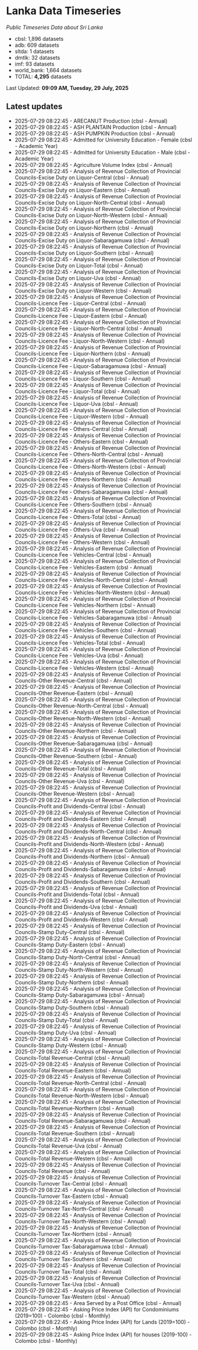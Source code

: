 # Lanka Data Timeseries
*Public Timeseries Data about Sri Lanka*

* cbsl: 1,896 datasets
* adb: 609 datasets
* sltda: 1 datasets
* dmtlk: 32 datasets
* imf: 93 datasets
* world_bank: 1,664 datasets
* TOTAL: **4,295** datasets

Last Updated: **09:09 AM, Tuesday, 29 July, 2025**

## Latest updates

* 2025-07-29 08:22:45 - ARECANUT Production (cbsl - Annual)
* 2025-07-29 08:22:45 - ASH PLANTAIN Production (cbsl - Annual)
* 2025-07-29 08:22:45 - ASH PUMPKIN Production (cbsl - Annual)
* 2025-07-29 08:22:45 - Admitted for University Education - Female (cbsl - Academic Year)
* 2025-07-29 08:22:45 - Admitted for University Education - Male (cbsl - Academic Year)
* 2025-07-29 08:22:45 - Agriculture Volume Index (cbsl - Annual)
* 2025-07-29 08:22:45 - Analysis of Revenue Collection of Provincial Councils-Excise Duty on Liquor-Central (cbsl - Annual)
* 2025-07-29 08:22:45 - Analysis of Revenue Collection of Provincial Councils-Excise Duty on Liquor-Eastern (cbsl - Annual)
* 2025-07-29 08:22:45 - Analysis of Revenue Collection of Provincial Councils-Excise Duty on Liquor-North-Central (cbsl - Annual)
* 2025-07-29 08:22:45 - Analysis of Revenue Collection of Provincial Councils-Excise Duty on Liquor-North-Western (cbsl - Annual)
* 2025-07-29 08:22:45 - Analysis of Revenue Collection of Provincial Councils-Excise Duty on Liquor-Northern (cbsl - Annual)
* 2025-07-29 08:22:45 - Analysis of Revenue Collection of Provincial Councils-Excise Duty on Liquor-Sabaragamuwa (cbsl - Annual)
* 2025-07-29 08:22:45 - Analysis of Revenue Collection of Provincial Councils-Excise Duty on Liquor-Southern (cbsl - Annual)
* 2025-07-29 08:22:45 - Analysis of Revenue Collection of Provincial Councils-Excise Duty on Liquor-Total (cbsl - Annual)
* 2025-07-29 08:22:45 - Analysis of Revenue Collection of Provincial Councils-Excise Duty on Liquor-Uva (cbsl - Annual)
* 2025-07-29 08:22:45 - Analysis of Revenue Collection of Provincial Councils-Excise Duty on Liquor-Western (cbsl - Annual)
* 2025-07-29 08:22:45 - Analysis of Revenue Collection of Provincial Councils-Licence Fee - Liquor-Central (cbsl - Annual)
* 2025-07-29 08:22:45 - Analysis of Revenue Collection of Provincial Councils-Licence Fee - Liquor-Eastern (cbsl - Annual)
* 2025-07-29 08:22:45 - Analysis of Revenue Collection of Provincial Councils-Licence Fee - Liquor-North-Central (cbsl - Annual)
* 2025-07-29 08:22:45 - Analysis of Revenue Collection of Provincial Councils-Licence Fee - Liquor-North-Western (cbsl - Annual)
* 2025-07-29 08:22:45 - Analysis of Revenue Collection of Provincial Councils-Licence Fee - Liquor-Northern (cbsl - Annual)
* 2025-07-29 08:22:45 - Analysis of Revenue Collection of Provincial Councils-Licence Fee - Liquor-Sabaragamuwa (cbsl - Annual)
* 2025-07-29 08:22:45 - Analysis of Revenue Collection of Provincial Councils-Licence Fee - Liquor-Southern (cbsl - Annual)
* 2025-07-29 08:22:45 - Analysis of Revenue Collection of Provincial Councils-Licence Fee - Liquor-Total (cbsl - Annual)
* 2025-07-29 08:22:45 - Analysis of Revenue Collection of Provincial Councils-Licence Fee - Liquor-Uva (cbsl - Annual)
* 2025-07-29 08:22:45 - Analysis of Revenue Collection of Provincial Councils-Licence Fee - Liquor-Western (cbsl - Annual)
* 2025-07-29 08:22:45 - Analysis of Revenue Collection of Provincial Councils-Licence Fee - Others-Central (cbsl - Annual)
* 2025-07-29 08:22:45 - Analysis of Revenue Collection of Provincial Councils-Licence Fee - Others-Eastern (cbsl - Annual)
* 2025-07-29 08:22:45 - Analysis of Revenue Collection of Provincial Councils-Licence Fee - Others-North-Central (cbsl - Annual)
* 2025-07-29 08:22:45 - Analysis of Revenue Collection of Provincial Councils-Licence Fee - Others-North-Western (cbsl - Annual)
* 2025-07-29 08:22:45 - Analysis of Revenue Collection of Provincial Councils-Licence Fee - Others-Northern (cbsl - Annual)
* 2025-07-29 08:22:45 - Analysis of Revenue Collection of Provincial Councils-Licence Fee - Others-Sabaragamuwa (cbsl - Annual)
* 2025-07-29 08:22:45 - Analysis of Revenue Collection of Provincial Councils-Licence Fee - Others-Southern (cbsl - Annual)
* 2025-07-29 08:22:45 - Analysis of Revenue Collection of Provincial Councils-Licence Fee - Others-Total (cbsl - Annual)
* 2025-07-29 08:22:45 - Analysis of Revenue Collection of Provincial Councils-Licence Fee - Others-Uva (cbsl - Annual)
* 2025-07-29 08:22:45 - Analysis of Revenue Collection of Provincial Councils-Licence Fee - Others-Western (cbsl - Annual)
* 2025-07-29 08:22:45 - Analysis of Revenue Collection of Provincial Councils-Licence Fee - Vehicles-Central (cbsl - Annual)
* 2025-07-29 08:22:45 - Analysis of Revenue Collection of Provincial Councils-Licence Fee - Vehicles-Eastern (cbsl - Annual)
* 2025-07-29 08:22:45 - Analysis of Revenue Collection of Provincial Councils-Licence Fee - Vehicles-North-Central (cbsl - Annual)
* 2025-07-29 08:22:45 - Analysis of Revenue Collection of Provincial Councils-Licence Fee - Vehicles-North-Western (cbsl - Annual)
* 2025-07-29 08:22:45 - Analysis of Revenue Collection of Provincial Councils-Licence Fee - Vehicles-Northern (cbsl - Annual)
* 2025-07-29 08:22:45 - Analysis of Revenue Collection of Provincial Councils-Licence Fee - Vehicles-Sabaragamuwa (cbsl - Annual)
* 2025-07-29 08:22:45 - Analysis of Revenue Collection of Provincial Councils-Licence Fee - Vehicles-Southern (cbsl - Annual)
* 2025-07-29 08:22:45 - Analysis of Revenue Collection of Provincial Councils-Licence Fee - Vehicles-Total (cbsl - Annual)
* 2025-07-29 08:22:45 - Analysis of Revenue Collection of Provincial Councils-Licence Fee - Vehicles-Uva (cbsl - Annual)
* 2025-07-29 08:22:45 - Analysis of Revenue Collection of Provincial Councils-Licence Fee - Vehicles-Western (cbsl - Annual)
* 2025-07-29 08:22:45 - Analysis of Revenue Collection of Provincial Councils-Other Revenue-Central (cbsl - Annual)
* 2025-07-29 08:22:45 - Analysis of Revenue Collection of Provincial Councils-Other Revenue-Eastern (cbsl - Annual)
* 2025-07-29 08:22:45 - Analysis of Revenue Collection of Provincial Councils-Other Revenue-North-Central (cbsl - Annual)
* 2025-07-29 08:22:45 - Analysis of Revenue Collection of Provincial Councils-Other Revenue-North-Western (cbsl - Annual)
* 2025-07-29 08:22:45 - Analysis of Revenue Collection of Provincial Councils-Other Revenue-Northern (cbsl - Annual)
* 2025-07-29 08:22:45 - Analysis of Revenue Collection of Provincial Councils-Other Revenue-Sabaragamuwa (cbsl - Annual)
* 2025-07-29 08:22:45 - Analysis of Revenue Collection of Provincial Councils-Other Revenue-Southern (cbsl - Annual)
* 2025-07-29 08:22:45 - Analysis of Revenue Collection of Provincial Councils-Other Revenue-Total (cbsl - Annual)
* 2025-07-29 08:22:45 - Analysis of Revenue Collection of Provincial Councils-Other Revenue-Uva (cbsl - Annual)
* 2025-07-29 08:22:45 - Analysis of Revenue Collection of Provincial Councils-Other Revenue-Western (cbsl - Annual)
* 2025-07-29 08:22:45 - Analysis of Revenue Collection of Provincial Councils-Profit and Dividends-Central (cbsl - Annual)
* 2025-07-29 08:22:45 - Analysis of Revenue Collection of Provincial Councils-Profit and Dividends-Eastern (cbsl - Annual)
* 2025-07-29 08:22:45 - Analysis of Revenue Collection of Provincial Councils-Profit and Dividends-North-Central (cbsl - Annual)
* 2025-07-29 08:22:45 - Analysis of Revenue Collection of Provincial Councils-Profit and Dividends-North-Western (cbsl - Annual)
* 2025-07-29 08:22:45 - Analysis of Revenue Collection of Provincial Councils-Profit and Dividends-Northern (cbsl - Annual)
* 2025-07-29 08:22:45 - Analysis of Revenue Collection of Provincial Councils-Profit and Dividends-Sabaragamuwa (cbsl - Annual)
* 2025-07-29 08:22:45 - Analysis of Revenue Collection of Provincial Councils-Profit and Dividends-Southern (cbsl - Annual)
* 2025-07-29 08:22:45 - Analysis of Revenue Collection of Provincial Councils-Profit and Dividends-Total (cbsl - Annual)
* 2025-07-29 08:22:45 - Analysis of Revenue Collection of Provincial Councils-Profit and Dividends-Uva (cbsl - Annual)
* 2025-07-29 08:22:45 - Analysis of Revenue Collection of Provincial Councils-Profit and Dividends-Western (cbsl - Annual)
* 2025-07-29 08:22:45 - Analysis of Revenue Collection of Provincial Councils-Stamp Duty-Central (cbsl - Annual)
* 2025-07-29 08:22:45 - Analysis of Revenue Collection of Provincial Councils-Stamp Duty-Eastern (cbsl - Annual)
* 2025-07-29 08:22:45 - Analysis of Revenue Collection of Provincial Councils-Stamp Duty-North-Central (cbsl - Annual)
* 2025-07-29 08:22:45 - Analysis of Revenue Collection of Provincial Councils-Stamp Duty-North-Western (cbsl - Annual)
* 2025-07-29 08:22:45 - Analysis of Revenue Collection of Provincial Councils-Stamp Duty-Northern (cbsl - Annual)
* 2025-07-29 08:22:45 - Analysis of Revenue Collection of Provincial Councils-Stamp Duty-Sabaragamuwa (cbsl - Annual)
* 2025-07-29 08:22:45 - Analysis of Revenue Collection of Provincial Councils-Stamp Duty-Southern (cbsl - Annual)
* 2025-07-29 08:22:45 - Analysis of Revenue Collection of Provincial Councils-Stamp Duty-Total (cbsl - Annual)
* 2025-07-29 08:22:45 - Analysis of Revenue Collection of Provincial Councils-Stamp Duty-Uva (cbsl - Annual)
* 2025-07-29 08:22:45 - Analysis of Revenue Collection of Provincial Councils-Stamp Duty-Western (cbsl - Annual)
* 2025-07-29 08:22:45 - Analysis of Revenue Collection of Provincial Councils-Total Revenue-Central (cbsl - Annual)
* 2025-07-29 08:22:45 - Analysis of Revenue Collection of Provincial Councils-Total Revenue-Eastern (cbsl - Annual)
* 2025-07-29 08:22:45 - Analysis of Revenue Collection of Provincial Councils-Total Revenue-North-Central (cbsl - Annual)
* 2025-07-29 08:22:45 - Analysis of Revenue Collection of Provincial Councils-Total Revenue-North-Western (cbsl - Annual)
* 2025-07-29 08:22:45 - Analysis of Revenue Collection of Provincial Councils-Total Revenue-Northern (cbsl - Annual)
* 2025-07-29 08:22:45 - Analysis of Revenue Collection of Provincial Councils-Total Revenue-Sabaragamuwa (cbsl - Annual)
* 2025-07-29 08:22:45 - Analysis of Revenue Collection of Provincial Councils-Total Revenue-Southern (cbsl - Annual)
* 2025-07-29 08:22:45 - Analysis of Revenue Collection of Provincial Councils-Total Revenue-Uva (cbsl - Annual)
* 2025-07-29 08:22:45 - Analysis of Revenue Collection of Provincial Councils-Total Revenue-Western (cbsl - Annual)
* 2025-07-29 08:22:45 - Analysis of Revenue Collection of Provincial Councils-Total Revenue (cbsl - Annual)
* 2025-07-29 08:22:45 - Analysis of Revenue Collection of Provincial Councils-Turnover Tax-Central (cbsl - Annual)
* 2025-07-29 08:22:45 - Analysis of Revenue Collection of Provincial Councils-Turnover Tax-Eastern (cbsl - Annual)
* 2025-07-29 08:22:45 - Analysis of Revenue Collection of Provincial Councils-Turnover Tax-North-Central (cbsl - Annual)
* 2025-07-29 08:22:45 - Analysis of Revenue Collection of Provincial Councils-Turnover Tax-North-Western (cbsl - Annual)
* 2025-07-29 08:22:45 - Analysis of Revenue Collection of Provincial Councils-Turnover Tax-Northern (cbsl - Annual)
* 2025-07-29 08:22:45 - Analysis of Revenue Collection of Provincial Councils-Turnover Tax-Sabaragamuwa (cbsl - Annual)
* 2025-07-29 08:22:45 - Analysis of Revenue Collection of Provincial Councils-Turnover Tax-Southern (cbsl - Annual)
* 2025-07-29 08:22:45 - Analysis of Revenue Collection of Provincial Councils-Turnover Tax-Total (cbsl - Annual)
* 2025-07-29 08:22:45 - Analysis of Revenue Collection of Provincial Councils-Turnover Tax-Uva (cbsl - Annual)
* 2025-07-29 08:22:45 - Analysis of Revenue Collection of Provincial Councils-Turnover Tax-Western (cbsl - Annual)
* 2025-07-29 08:22:45 - Area Served by a Post Office (cbsl - Annual)
* 2025-07-29 08:22:45 - Asking Price Index (API) for Condominiums (2019=100) - Colombo (cbsl - Monthly)
* 2025-07-29 08:22:45 - Asking Price Index (API) for Lands (2019=100) - Colombo (cbsl - Monthly)
* 2025-07-29 08:22:45 - Asking Price Index (API) for houses (2019-100) - Colombo (cbsl - Monthly)